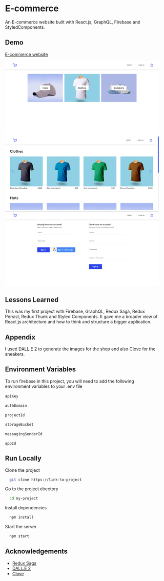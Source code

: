 # E-commerce

An E-commerce website built with React.js, GraphQL, Firebase and StyledComponents.

## Demo

[E-commerce website](https://ecommerce-portifolio.netlify.app/)

![Home](./readme%20imgs/home.png)
![Shop](./readme%20imgs/shop.png)
![Authentication](./readme%20imgs/authentication.png)

## Lessons Learned

This was my first project with Firebase, GraphQL, Redux Saga, Redux Persist, Redux Thunk and Styled Components. It gave me a broader view of React.js architecture and how to think and structure a bigger application.

## Appendix

I used [DALL.E 2](https://openai.com/dall-e-2/) to generate the images for the shop and also [Clove](https://goclove.com/products/clove-shoe-womens-grey-matter) for the sneakers.

## Environment Variables

To run firebase in this project, you will need to add the following environment variables to your .env file

`apiKey`

`authDomain`

`projectId`

`storageBucket`

`messagingSenderId`

`appId`

## Run Locally

Clone the project

```bash
  git clone https://link-to-project
```

Go to the project directory

```bash
  cd my-project
```

Install dependencies

```bash
  npm install
```

Start the server

```bash
  npm start
```

## Acknowledgements

- [Redux Saga](https://redux-saga.js.org/)
- [DALL.E 2](https://openai.com/dall-e-2/)
- [Clove](https://goclove.com/products/clove-shoe-womens-grey-matter)
